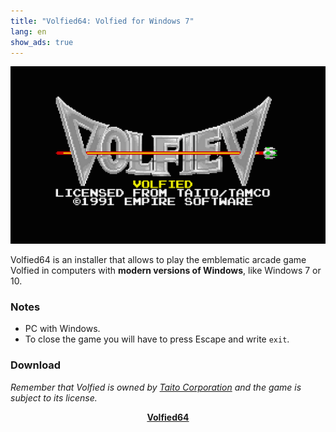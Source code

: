 ```yaml
---
title: "Volfied64: Volfied for Windows 7"
lang: en
show_ads: true
---
```


![Volfied64](/media/2010/08/volfied-64.png)

Volfied64 is an installer that allows to play the emblematic arcade game Volfied in computers with **modern versions of Windows**, like Windows 7 or 10.

### Notes

* PC with Windows.
* To close the game you will have to press Escape and write `exit`.


### Download

_Remember that Volfied is owned by [Taito Corporation](http://www.taito.com) and the game is subject to its license._

<center><a href="http://cl.ly/2b2U153u2d1X"><b>Volfied64</b></a></center>
